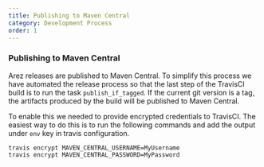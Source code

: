 ```yaml
---
title: Publishing to Maven Central
category: Development Process
order: 1
---
```


### Publishing to Maven Central

Arez releases are published to Maven Central. To simplify this process we have automated the release
process so that the last step of the TravisCI build is to run the task `publish_if_tagged`. If the
current git version is a tag, the artifacts produced by the build will be published to Maven Central.

To enable this we needed to provide encrypted credentials to TravisCI. The easiest way to do this is
to run the following commands and add the output under `env` key in travis configuration.

    travis encrypt MAVEN_CENTRAL_USERNAME=MyUsername
    travis encrypt MAVEN_CENTRAL_PASSWORD=MyPassword
